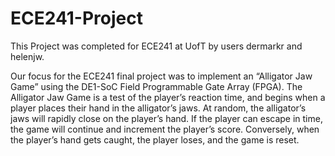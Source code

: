 # ECE241-Project

This Project was completed for ECE241 at UofT by users dermarkr and helenjw.

Our focus for the ECE241 final project was to implement an “Alligator Jaw Game” using the
DE1-SoC Field Programmable Gate Array (FPGA). The Alligator Jaw Game is a test of the
player’s reaction time, and begins when a player places their hand in the alligator’s jaws. At
random, the alligator’s jaws will rapidly close on the player’s hand. If the player can escape in
time, the game will continue and increment the player’s score. Conversely, when the player’s
hand gets caught, the player loses, and the game is reset.
